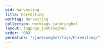 ```yaml
---
pid: harvesting
title: Harvesting
worktag: Harvesting
collection: worktags_janbrueghel
layout: tagpage_janbrueghel
order: '083'
permalink: "/janbrueghel/tags/harvesting/"
---
```

